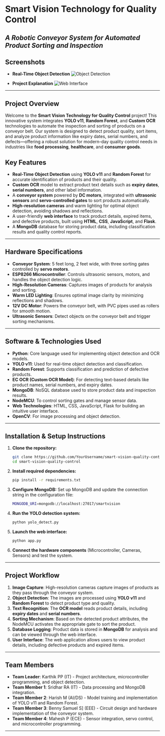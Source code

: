 # **Smart Vision Technology for Quality Control**  
*A Robotic Conveyor System for Automated Product Sorting and Inspection*
---
## **Screenshots**

- **Real-Time Object Detection**
![Object Detection](https://example.com/object-detection.png)

- **Project Explanation**
![Web Interface](https://youtu.be/oNc2Ep8MHuY?si=BACJ-F_PqxqwT8Cq)

---
## **Project Overview**

Welcome to the **Smart Vision Technology for Quality Control** project! This innovative system integrates **YOLO v11**, **Random Forest**, and **Custom OCR** technologies to automate the inspection and sorting of products on a conveyor belt. Our system is designed to detect product quality, sort items, and analyze product information like expiry dates, serial numbers, and defects—offering a robust solution for modern-day quality control needs in industries like **food processing**, **healthcare**, and **consumer goods**.

## **Key Features**
- **Real-Time Object Detection** using **YOLO v11** and **Random Forest** for accurate identification of products and their quality.
- **Custom OCR** model to extract product text details such as **expiry dates**, **serial numbers**, and other label information.
- A **conveyor system** powered by **DC motors**, integrated with **ultrasonic sensors** and **servo-controlled gates** to sort products automatically.
- **High-resolution cameras** and warm lighting for optimal object detection, avoiding shadows and reflections.
- A user-friendly **web interface** to track product details, expired items, and defective products, built using **HTML**, **CSS**, **JavaScript**, and **Flask**.
- A **MongoDB** database for storing product data, including classification results and quality control reports.

---

## **Hardware Specifications**
- **Conveyor System**: 5 feet long, 2 feet wide, with three sorting gates controlled by **servo motors**.
- **ESP8266 Microcontroller**: Controls ultrasonic sensors, motors, and handles the object detection logic.
- **High-Resolution Cameras**: Captures images of products for analysis and sorting.
- **Warm LED Lighting**: Ensures optimal image clarity by minimizing reflections and shadows.
- **12V DC Motor**: Powers the conveyor belt, with PVC pipes used as rollers for smooth motion.
- **Ultrasonic Sensors**: Detect objects on the conveyor belt and trigger sorting mechanisms.

---

## **Software & Technologies Used**
- **Python**: Core language used for implementing object detection and OCR models.
- **YOLO v11**: Used for real-time object detection and classification.
- **Random Forest**: Supports classification and prediction of defective products.
- **EC OCR (Custom OCR Model)**: For detecting text-based details like product names, serial numbers, and expiry dates.
- **MongoDB**: NoSQL database used to store product data and inspection results.
- **NodeMCU**: To control sorting gates and manage sensor data.
- **Web Technologies**: HTML, CSS, JavaScript, Flask for building an intuitive user interface.
- **OpenCV**: For image processing and object detection.
  
---

## **Installation & Setup Instructions**

1. **Clone the repository:**
   ```bash
   git clone https://github.com/YourUsername/smart-vision-quality-control.git
   cd smart-vision-quality-control
   ```

2. **Install required dependencies:**
   ```bash
   pip install -r requirements.txt
   ```

3. **Configure MongoDB:**
   Set up MongoDB and update the connection string in the configuration file:
   ```bash
   MONGODB_URI=mongodb://localhost:27017/smartvision
   ```

4. **Run the YOLO detection system:**
   ```bash
   python yolo_detect.py
   ```

5. **Launch the web interface:**
   ```bash
   python app.py
   ```

6. **Connect the hardware components** (Microcontroller, Cameras, Sensors) and test the system.

---

## **Project Workflow**

1. **Image Capture**: High-resolution cameras capture images of products as they pass through the conveyor system.
2. **Object Detection**: The images are processed using **YOLO v11** and **Random Forest** to detect product type and quality.
3. **Text Recognition**: The **OCR model** reads product details, including **expiry dates** and **serial numbers**.
4. **Sorting Mechanism**: Based on the detected product attributes, the NodeMCU activates the appropriate gate to sort the product.
5. **Database Logging**: Product data is stored in **MongoDB** for analysis and can be viewed through the web interface.
6. **User Interface**: The web application allows users to view product details, including defective products and expired items.

---



## **Team Members**
- **Team Leader**: Karthik PP (IT) - Project architecture, microcontroller programming, and object detection.
- **Team Member 1**: Sridhar RA (IT) - Data processing and MongoDB integration.
- **Team Member 2**: Harish M (AI/DS) - Model training and implementation of YOLO v11 and Random Forest.
- **Team Member 3**: Benny Samuel S] (EEE) - Circuit design and hardware implementation of the conveyor system.
- **Team Member 4**: Mahesh P (ECE) - Sensor integration, servo control, and microcontroller programming.

---
